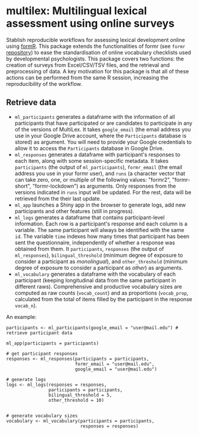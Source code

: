 # multilex: **Multi**lingual **lex**ical assessment using online surveys

Stablish reproducible workflows for assessing lexical development online using [formR](https://formr.org/). This package extends the functionalities of formr (see `formr` [repository](https://github.com/rubenarslan/formr)) to ease the standardisation of online vocabulary checklists used by developmental psychologists. This package covers two functions: the creation of surveys from Excel/CSV/TSV files, and the retrieval and preprocessing of data. A key motivation for this package is that all of these actions can be performed from the same R session, increasing the reproducibility of the workflow.

## Retrieve data

* `ml_participants` generates a dataframe with the information of all participants that have participated or are candidates to participate in any of the versions of MultiLex. It takes `google_email` (the email address you use in your Google Drive account, where the `Participants` database is stored) as argument. You will need to provide your Google credentials to allow it to access the `Participants` database in Google Drive.
* `ml_responses` generates a dataframe with participant's responses to each item, along with some session-specific metadata. It takes `participants` (the output of `ml_participants`), `formr_email` (the email address you use in your formr user), and `runs` (a character vector that can take zero, one, or multiple of the following values: "formr2", "formr-short", "formr-lockdown") as arguments. Only responses from the versions indicated in `runs` input will be updated. For the rest, data will be retrieved from the their last update.
* `ml_app` launches a Shiny app in the browser to generate logs, add new participants and other features (still in progress).
* `ml_logs` generates a dataframe that contains participant-level information. Each row is a participant's response and each column is a variable. The same participant will always be identified with the same `id`. The variable `time` indexes how many times that participant has been sent the questionnaire, independently of whether a response was obtained from them. It `participants`, `responses` (the output of `ml_responses`), `bilingual_threshold` (minimum degree of exposure to consider a participant as *monolingual*), and `other_threshold` (minimum degree of exposure to consider a participant as *other*) as arguments.
* `ml_vocabulary` generates a dataframe with the vocabulary of each participant (keeping longitudinal data from the same participant in different raws). Comprehensive and productive vocabulary sizes are computed as raw counts (`vocab_count`) and as proportions (`vocab_prop`, calculated from the total of items filled by the participant in the response `vocab_n`).


An example:

```
participants <- ml_participants(google_email = "user@mail.edu") # retrieve participant data

ml_app(participants = participants)

# get participant responses
responses <- ml_responses(participants = participants,
                          formr_email = "user@mail.edu",
                          google_email = "user@mail.edu")

# generate logs
logs <- ml_logs(responses = responses,
                participants = participants,
                bilingual_threshold = 5,
                other_threshold = 10)


# generate vocabulary sizes
vocabulary <- ml_vocabulary(participants = participants,
                            responses = responses)

```
